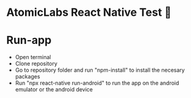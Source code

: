 # AtomicLabs React Native Test :rocket:

# Run-app
- Open terminal
- Clone repository
- Go to repository folder and run "npm-install" to install the necesary packages
- Run "npx react-native run-android" to run the app on the android emulator or the android device

